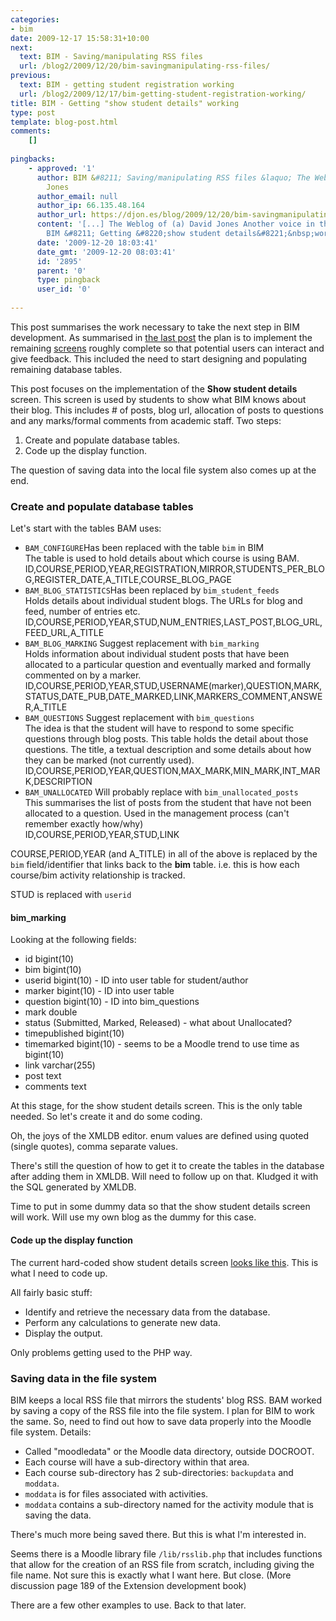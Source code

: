 ```yaml
---
categories:
- bim
date: 2009-12-17 15:58:31+10:00
next:
  text: BIM - Saving/manipulating RSS files
  url: /blog2/2009/12/20/bim-savingmanipulating-rss-files/
previous:
  text: BIM - getting student registration working
  url: /blog2/2009/12/17/bim-getting-student-registration-working/
title: BIM - Getting "show student details" working
type: post
template: blog-post.html
comments:
    []
    
pingbacks:
    - approved: '1'
      author: BIM &#8211; Saving/manipulating RSS files &laquo; The Weblog of (a) David
        Jones
      author_email: null
      author_ip: 66.135.48.164
      author_url: https://djon.es/blog/2009/12/20/bim-savingmanipulating-rss-files/
      content: '[...] The Weblog of (a) David Jones Another voice in the blogosphere    &laquo;
        BIM &#8211; Getting &#8220;show student details&#8221;&nbsp;working [...]'
      date: '2009-12-20 18:03:41'
      date_gmt: '2009-12-20 08:03:41'
      id: '2895'
      parent: '0'
      type: pingback
      user_id: '0'
    
---
```

This post summarises the work necessary to take the next step in BIM development. As summarised in [the last post](/blog2/2009/12/17/bim-getting-student-registration-working/) the plan is to implement the remaining [screens](/blog2/2009/12/14/getting-back-into-bim-summary-and-way-forward/#screens) roughly complete so that potential users can interact and give feedback. This included the need to start designing and populating remaining database tables.

This post focuses on the implementation of the **Show student details** screen. This screen is used by students to show what BIM knows about their blog. This includes # of posts, blog url, allocation of posts to questions and any marks/formal comments from academic staff. Two steps:

1. Create and populate database tables.
2. Code up the display function.

The question of saving data into the local file system also comes up at the end.

### Create and populate database tables

Let's start with the tables BAM uses:

- `BAM_CONFIGURE`Has been replaced with the table `bim` in BIM  
    The table is used to hold details about which course is using BAM.  
    ID,COURSE,PERIOD,YEAR,REGISTRATION,MIRROR,STUDENTS\_PER\_BLOG,REGISTER\_DATE,A\_TITLE,COURSE\_BLOG\_PAGE
- `BAM_BLOG_STATISTICS`Has been replaced by `bim_student_feeds`  
    Holds details about individual student blogs. The URLs for blog and feed, number of entries etc.  
    ID,COURSE,PERIOD,YEAR,STUD,NUM\_ENTRIES,LAST\_POST,BLOG\_URL,FEED\_URL,A\_TITLE
- `BAM_BLOG_MARKING` Suggest replacement with `bim_marking`  
    Holds information about individual student posts that have been allocated to a particular question and eventually marked and formally commented on by a marker.  
    ID,COURSE,PERIOD,YEAR,STUD,USERNAME(marker),QUESTION,MARK,STATUS,DATE\_PUB,DATE\_MARKED,LINK,MARKERS\_COMMENT,ANSWER,A\_TITLE
- `BAM_QUESTIONS` Suggest replacement with `bim_questions`  
    The idea is that the student will have to respond to some specific questions through blog posts. This table holds the detail about those questions. The title, a textual description and some details about how they can be marked (not currently used).  
    ID,COURSE,PERIOD,YEAR,QUESTION,MAX\_MARK,MIN\_MARK,INT\_MARK,DESCRIPTION
- `BAM_UNALLOCATED` Will probably replace with `bim_unallocated_posts`  
    This summarises the list of posts from the student that have not been allocated to a question. Used in the management process (can't remember exactly how/why)  
    ID,COURSE,PERIOD,YEAR,STUD,LINK

COURSE,PERIOD,YEAR (and A\_TITLE) in all of the above is replaced by the `bim` field/identifier that links back to the **bim** table. i.e. this is how each course/bim activity relationship is tracked.

STUD is replaced with `userid`

#### bim\_marking

Looking at the following fields:

- id bigint(10)
- bim bigint(10)
- userid bigint(10) - ID into user table for student/author
- marker bigint(10) - ID into user table
- question bigint(10) - ID into bim\_questions
- mark double
- status (Submitted, Marked, Released) - what about Unallocated?
- timepublished bigint(10)
- timemarked bigint(10) - seems to be a Moodle trend to use time as bigint(10)
- link varchar(255)
- post text
- comments text

At this stage, for the show student details screen. This is the only table needed. So let's create it and do some coding.

Oh, the joys of the XMLDB editor. enum values are defined using quoted (single quotes), comma separate values.

There's still the question of how to get it to create the tables in the database after adding them in XMLDB. Will need to follow up on that. Kludged it with the SQL generated by XMLDB.

Time to put in some dummy data so that the show student details screen will work. Will use my own blog as the dummy for this case.

#### Code up the display function

The current hard-coded show student details screen [looks like this](http://www.flickr.com/photos/david_jones/4191983876/). This is what I need to code up.

All fairly basic stuff:

- Identify and retrieve the necessary data from the database.
- Perform any calculations to generate new data.
- Display the output.

Only problems getting used to the PHP way.

### Saving data in the file system

BIM keeps a local RSS file that mirrors the students' blog RSS. BAM worked by saving a copy of the RSS file into the file system. I plan for BIM to work the same. So, need to find out how to save data properly into the Moodle file system. Details:

- Called "moodledata" or the Moodle data directory, outside DOCROOT.
- Each course will have a sub-directory within that area.
- Each course sub-directory has 2 sub-directories: `backupdata` and `moddata`.
- `moddata` is for files associated with activities.
- `moddata` contains a sub-directory named for the activity module that is saving the data.

There's much more being saved there. But this is what I'm interested in.

Seems there is a Moodle library file `/lib/rsslib.php` that includes functions that allow for the creation of an RSS file from scratch, including giving the file name. Not sure this is exactly what I want here. But close. (More discussion page 189 of the Extension development book)

There are a few other examples to use. Back to that later.